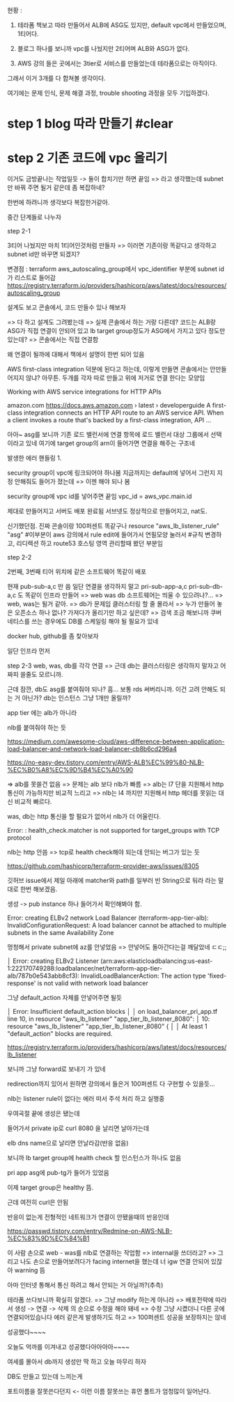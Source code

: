 현황 : 
1. 테라폼 책보고 따라 만들어서 ALB에 ASG도 있지만, default vpc에서 만들었으며, 1티어다.

2. 블로그 하나를 보니까 vpc를 나눴지만 2티어며 ALB와 ASG가 없다.

3. AWS 강의 들은 곳에서는 3tier로 서비스를 만들었는데 테라폼으로는 아직이다.

그래서 이거 3개를 다 합쳐볼 생각이다.

여기에는 문제 인식, 문제 해결 과정, trouble shooting 과정을 모두 기입하겠다.


# step 1 blog 따라 만들기 #clear

# step 2 기존 코드에 vpc 올리기

이거도 금방끝나는 작업일듯 -> 둘이 합치기만 하면 끝임
=> 라고 생각했는데 subnet만 바꿔 주면 될거 같은데 좀 복잡하네?


한번에 하려니까 생각보다 복잡한거같아.

중간 단계들로 나누자

step 2-1

3티어 나눴지만 마치 1티어인것처럼 만들자
=> 이러면 기존이랑 똑같다고 생각하고 subnet id만 바꾸면 되겠지?

변경점 : terraform aws_autoscaling_group에서
vpc_identifier 부분에 subnet id가 리스트로 들어감
https://registry.terraform.io/providers/hashicorp/aws/latest/docs/resources/autoscaling_group

설계도 보고 콘솔에서, 코드 만들수 있나 해보자

=> 다 하고 설계도 그려봤는데
=> 실제 콘솔에서 하는 거랑 다른데? 코드는 ALB랑 ASG가 직접 연결이 안되어 있고 lb target group정도가 ASG에서 가지고 있다 정도만 있는데?
=> 콘솔에서는 직접 연결함


왜 연결이 될까에 대해서 책에서 설명이 한번 되어 있음

AWS first-class integration 덕분에 된다고 하는데, 이렇게 만들면 콘솔에서는 안만들어지지 않냐? 아무튼.
두개를 각자 따로 만들고 위에 저거로 연결 한다는 모양임

Working with AWS service integrations for HTTP APIs

amazon.com
https://docs.aws.amazon.com › latest › developerguide
A first-class integration connects an HTTP API route to an AWS service API. When a client invokes a route that's backed by a first-class integration, API ...

아아~ asg를 보니까 기존 로드 밸런서에 연결 항목에
로드 밸런서 대상 그룹에서 선택 이라고 있네
여기에 target group의 arn이 들어가면 연결을 해주는 구조네


발생한 에러 핸들링 1.

security group이 vpc에 링크되어야 하나봄
지금까지는 default에 넣어서 그런지 지정 안해줘도 들어가 졌는데
=> 이젠 해야 되나 봄

security group에 vpc id를 넣어주면 끝임
vpc_id      = aws_vpc.main.id

제대로 만들어지고 서버도 배포 완료됨
서브넷도 정상적으로 만들어지고, nat도. 

신기했던점. 진짜 콘솔이랑 100퍼센트 똑같구나
resource "aws_lb_listener_rule" "asg" 
    #이부분이 aws 강의에서 rule edit에 들어가서 연필모양 눌러서
    #규칙 변경하고, 리디렉션 하고 route53 호스팅 영역 관리할때 봤던 부분임
    


step 2-2

2번째, 3번째 티어 위치에 같은 소프트웨어 똑같이 배포

현재 pub-sub-a,c 만 씀
일단 연결을 생각하지 말고 
pri-sub-app-a,c pri-sub-db-a,c 도 똑같이 인프라 만들어
=> web was db 소프트웨어는 띄울 수 있으려나?...
=> web, was는 될거 같아.
=> db가 문제임 클러스터링 할 줄 몰라서
=> 누가 만들어 놓은 오픈소스 하나 없나? 가져다가 올리기만 하고 싶은데?
=> 검색 조금 해보니까 쿠버네티스를 쓰는 경우에도 DB를 스케일링 해야 될 필요가 있네

docker hub, github를 좀 찾아보자

일단 인프라 먼저

step 2-3
web, was, db를 각각 연결
=> 근데 db는 클러스터링은 생각하지 말자고
어짜피 쓸줄도 모르니까.

근데 잠깐, db도 asg를 붙여줘야 되나?
흠...
보통 rds 써버리니까. 이건 고려 안해도 되는 거 아닌가?
db는 인스턴스 그냥 1개만 올릴까?

app tier 에는 alb가 아니라

nlb를 붙여줘야 하는 듯

https://medium.com/awesome-cloud/aws-difference-between-application-load-balancer-and-network-load-balancer-cb8b6cd296a4


https://no-easy-dev.tistory.com/entry/AWS-ALB%EC%99%80-NLB-%EC%B0%A8%EC%9D%B4%EC%A0%90



=> alb를 못쓸건 없음
=> 문제는 alb 보다 nlb가 빠름
=> alb는 l7 단을 지원해서 http 통신이 가능하지만 비교적 느리고
=> nlb는 l4 까지만 지원해서 http 헤더를 못읽는 대신 비교적 빠르다.

was, db는 http 통신을 할 필요가 없어서 nlb가 더 어울린다.



Error: : health_check.matcher is not supported for target_groups with TCP protocol

nlb는 http 안씀 => tcp로 health check해야 되는데
안되는 버그가 있는 듯

https://github.com/hashicorp/terraform-provider-aws/issues/8305

깃허브 issue에서 제일 아래에 matcher와 path를 일부러
빈 String으로 둬라 라는 말대로 한번 해보겠음.

생성 -> pub instance 하나 들어가서 확인해봐야 함.

Error: creating ELBv2 network Load Balancer (terraform-app-tier-alb): InvalidConfigurationRequest: A load balancer cannot be attached to multiple subnets in the same Availability Zone 

멍청해서 private subnet에 az를 안넣었음
=> 안넣어도 돌아간다는걸 깨달았네 ㄷㄷ;;


│ Error: creating ELBv2 Listener (arn:aws:elasticloadbalancing:us-east-1:222170749288:loadbalancer/net/terraform-app-tier-alb/787b0e543abb8cf3): InvalidLoadBalancerAction: The action type 'fixed-response' is not valid with network load balancer

그냥 default_action 자체를 안넣어주면 될듯

│ Error: Insufficient default_action blocks                                                             │                                                                                                       │   on load_balancer_pri_app.tf line 10, in resource "aws_lb_listener" "app_tier_lb_listener_8080":     │   10: resource "aws_lb_listener" "app_tier_lb_listener_8080" {                                        │                                                                                                       │ At least 1 "default_action" blocks are required.

https://registry.terraform.io/providers/hashicorp/aws/latest/docs/resources/lb_listener

보니까 그냥 forward로 보내기 가 있네

redirection까지 있어서 원하면 강의에서 들은거 100퍼센트 다 구현할 수 있을듯...


nlb는 listener rule이 없다는 에러 떠서 주석 처리 하고 실행중


우여곡절 끝에 생성은 됐는데

들어가서 private ip로 curl 8080 을 날리면 날아가는데

elb dns name으로 날리면 안날라감(반응 없음)

보니까 lb target group에 health check 할 인스턴스가 하나도 없음

pri app asg에 pub-tg가 들어가 있었음

이제 target group은 healthy 뜸.

근데 여전히 curl은 안됨

반응이 없는게 전형적인 네트워크가 연결이 안됐을때의 반응인데

https://passwd.tistory.com/entry/Redmine-on-AWS-NLB-%EC%83%9D%EC%84%B1


이 사람 손으로 web - was를 nlb로 연결하는 작업함
=> internal을 쓰더라고?
=> 그리고 나도 손으로 만들어보려다가 facing internet을 했는데
너 igw 연결 안되어 있잖아 warning 뜸

아마 인터넷 통해서 통신 하려고 해서 안되는 거 아닐까?(추측)

테라폼 쓰다보니까 확실히 알겠다.
=> 그냥 modify 하는게 아니라
=> 배포전략에 따라서 생성 -> 연결 -> 삭제 의 순으로 수정을 해야 돼네
=> 수정 그냥 시켰더니 다른 곳에 연결되어있습니다 에러 같은게 발생하기도 하고
=> 100퍼센트 성공을 보장하지는 않네


성공했다~~~~

오늘도 억까를 이겨내고 성공했다아아아아~~~~

여세를 몰아서 db까지 생성만 딱 하고 오늘 마무리 하자

DB도 만들고 있는데 느끼는게

포트이름을 잘못쓴다던지 <- 이런 이름 잘못쓰는 휴먼 폴트가 엄청많이 일어난다.